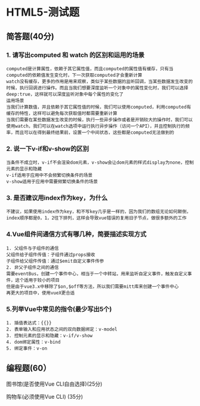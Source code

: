 # HTML5-测试题

## 简答题(40分)

### 1. 请写出computed 和 watch 的区别和运用的场景

```text
computed是计算属性，依赖于其它属性值，而且computed的属性值有缓存，只有当computed的依赖值发生变化时，下一次获取computed才会重新计算
watch没有缓存，更多的作用是用来观察，类似于某些数据的监听回调，当某些数据发生改变的时候，执行回调进行操作。而且当我们想要深度监听一个对象中的属性变化时，我们可以选择deep:true，这样就可以深度监听对象中每个属性的变化了
运用场景
当我们计算数值，并且依赖于其它属性值的时候，我们可以使用computed，利用computed有缓存的特性，这样可以避免每次获取值时都需要重新计算
当我们需要在某些数据发生改变的时候，执行一些异步操作或者是开销较大的操作时，我们可以使用watch，我们可以在watch选项中运行执行异步操作（访问一个API），并且控制执行的频率，而且可以在得到最终结果前，设置一个中间状态，这些都是computed无法做到的
```

### 2. 说一下v-if和v-show的区别

```text
当条件不成立时，v-if不会渲染dom元素，v-show会让dom元素的样式display为none，控制元素的显示和隐藏
v-if适用于应用中不会频繁切换条件的场景
v-show适用于应用中需要频繁切换条件的场景
```

### 3. 是否建议用index作为key，为什么

```text
不建议，如果使用index作为key，和不写key几乎是一样的，因为我们的数组无论如何颠倒，index顺序都是0，1，2往下排列，这样会导致vue错误的复用旧子节点，做很多额外的工作
```

### 4.Vue组件间通信方式有哪几种，简要描述实现方式

```text
1. 父组件与子组件的通信
父组件给子组件传值：子组件通过props接收
子组件给父组件传值：通过$emit自定义事件传参
2. 非父子组件之间的通信
需要eventBus，创建一个事件中心，相当于一个中转站，用来监听自定义事件，触发自定义事件，这个适用于较小的项目
但是由于vue3.x中移除了$on,$off等方法，所以我们需要mitt库来创建一个事件中心
再更大的项目中，使用vueX更合适
```

### 5.列举Vue中常见的指令(最少写出5个)

```text
1. 插值表达式：{{}}
2. 表单输入和应用状态之间的双向数据绑定：v-model
3. 控制元素的显示和隐藏：v-if/v-show
4. dom绑定属性：v-bind
5. 绑定事件：v-on
```

## 编程题(60）

图书馆(是否使用Vue CLI自由选择)(25分)

购物车(必须使用Vue CLI) (35分)

